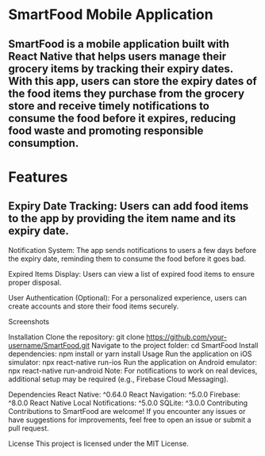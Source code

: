 # SmartFood Mobile Application

## SmartFood is a mobile application built with React Native that helps users manage their grocery items by tracking their expiry dates. With this app, users can store the expiry dates of the food items they purchase from the grocery store and receive timely notifications to consume the food before it expires, reducing food waste and promoting responsible consumption.

# Features
## Expiry Date Tracking: Users can add food items to the app by providing the item name and its expiry date.

Notification System: The app sends notifications to users a few days before the expiry date, reminding them to consume the food before it goes bad.

Expired Items Display: Users can view a list of expired food items to ensure proper disposal.

User Authentication (Optional): For a personalized experience, users can create accounts and store their food items securely.

Screenshots
<!-- Add screenshots or a gif showcasing the app's UI and functionality -->
Installation
Clone the repository: git clone https://github.com/your-username/SmartFood.git
Navigate to the project folder: cd SmartFood
Install dependencies: npm install or yarn install
Usage
Run the application on iOS simulator: npx react-native run-ios
Run the application on Android emulator: npx react-native run-android
Note: For notifications to work on real devices, additional setup may be required (e.g., Firebase Cloud Messaging).

Dependencies
React Native: ^0.64.0
React Navigation: ^5.0.0
Firebase: ^8.0.0
React Native Local Notifications: ^5.0.0
SQLite: ^3.0.0
Contributing
Contributions to SmartFood are welcome! If you encounter any issues or have suggestions for improvements, feel free to open an issue or submit a pull request.

License
This project is licensed under the MIT License.
